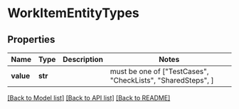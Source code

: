 # WorkItemEntityTypes


## Properties
Name | Type | Description | Notes
------------ | ------------- | ------------- | -------------
**value** | **str** |  |  must be one of ["TestCases", "CheckLists", "SharedSteps", ]

[[Back to Model list]](../README.md#documentation-for-models) [[Back to API list]](../README.md#documentation-for-api-endpoints) [[Back to README]](../README.md)


